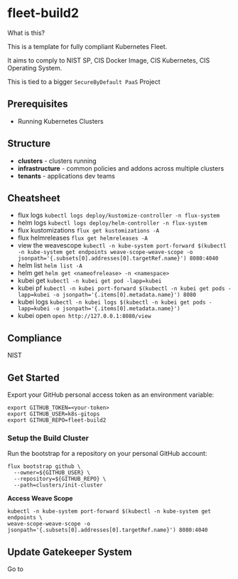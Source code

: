 # fleet-build2

What is this?

This is a template for fully compliant Kubernetes Fleet.

It aims to comply to NIST SP, CIS Docker Image, CIS Kubernetes, CIS Operating System.

This is tied to a bigger `SecureByDefault PaaS` Project

## Prerequisites

* Running Kubernetes Clusters
## Structure

* **clusters** - clusters running
* **infrastructure** - common policies and addons across multiple clusters
* **tenants** - applications dev teams

## Cheatsheet

* flux logs `kubectl logs deploy/kustomize-controller -n flux-system`
* helm logs `kubectl logs deploy/helm-controller -n flux-system`
* flux kustomizations `flux get kustomizations -A`
* flux helmreleases `flux get helmreleases -A`
* view the weavescope `kubectl -n kube-system port-forward $(kubectl -n kube-system get endpoints weave-scope-weave-scope -o jsonpath='{.subsets[0].addresses[0].targetRef.name}') 8080:4040`
* helm list `helm list -A`
* helm get  `helm get <nameofrelease> -n <namespace>`
* kubei get `kubectl -n kubei get pod -lapp=kubei`
* kubei pf `kubectl -n kubei port-forward $(kubectl -n kubei get pods -lapp=kubei -o jsonpath='{.items[0].metadata.name}') 8080`
* kubei logs `kubectl -n kubei logs $(kubectl -n kubei get pods -lapp=kubei -o jsonpath='{.items[0].metadata.name}')`
* kubei open `open http://127.0.0.1:8080/view`



## Compliance

NIST


## Get Started

Export your GitHub personal access token as an environment variable:


```
export GITHUB_TOKEN=<your-token>
export GITHUB_USER=k8s-gitops
export GITHUB_REPO=fleet-build2
```

### Setup the Build Cluster
Run the bootstrap for a repository on your personal GitHub account:

```
flux bootstrap github \
  --owner=${GITHUB_USER} \
  --repository=${GITHUB_REPO} \
  --path=clusters/init-cluster
```

**Access Weave Scope**
```
kubectl -n kube-system port-forward $(kubectl -n kube-system get endpoints \
weave-scope-weave-scope -o jsonpath='{.subsets[0].addresses[0].targetRef.name}') 8080:4040
```

## Update Gatekeeper System
Go to 
